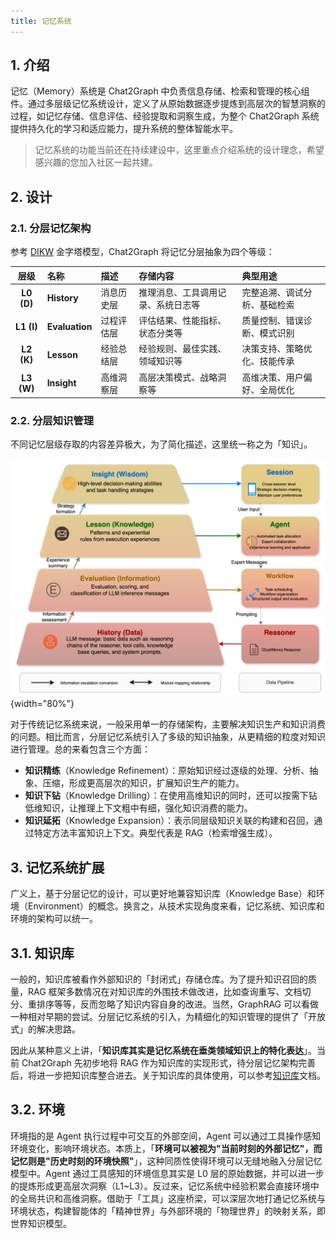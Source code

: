 ```yaml
---
title: 记忆系统
---
```


## 1. 介绍

记忆（Memory）系统是 Chat2Graph 中负责信息存储、检索和管理的核心组件。通过多层级记忆系统设计，定义了从原始数据逐步提炼到高层次的智慧洞察的过程，如记忆存储、信息评估、经验提取和洞察生成，为整个 Chat2Graph 系统提供持久化的学习和适应能力，提升系统的整体智能水平。

> 记忆系统的功能当前还在持续建设中，这里重点介绍系统的设计理念，希望感兴趣的您加入社区一起共建。



## 2. 设计

### 2.1. 分层记忆架构

参考 [DIKW](https://en.wikipedia.org/wiki/DIKW_pyramid) 金字塔模型，Chat2Graph 将记忆分层抽象为四个等级：

| 层级 | 名称 | 描述 | 存储内容 | 典型用途 |
|:----:|:-----|:-----|:---------|:---------|
| **L0 (D)** | **History** | 消息历史层 | 推理消息、工具调用记录、系统日志等 | 完整追溯、调试分析、基础检索 |
| **L1 (I)** | **Evaluation** | 过程评估层 | 评估结果、性能指标、状态分类等 | 质量控制、错误诊断、模式识别 |
| **L2 (K)** | **Lesson** | 经验总结层 | 经验规则、最佳实践、领域知识等 | 决策支持、策略优化、技能传承 |
| **L3 (W)** | **Insight** | 高维洞察层 | 高层决策模式、战略洞察等 | 高维决策、用户偏好、全局优化 |



### 2.2. 分层知识管理

不同记忆层级存取的内容差异极大，为了简化描述，这里统一称之为「知识」。

![memory-architecture](../../asset/image/memory-arch.png){width="80%"}

对于传统记忆系统来说，一般采用单一的存储架构，主要解决知识生产和知识消费的问题。相比而言，分层记忆系统引入了多级的知识抽象，从更精细的粒度对知识进行管理。总的来看包含三个方面：

* **知识精练**（Knowledge Refinement）：原始知识经过逐级的处理、分析、抽象、压缩，形成更高层次的知识，扩展知识生产的能力。
* **知识下钻**（Knowledge Drilling）：在使用高维知识的同时，还可以按需下钻低维知识，让推理上下文粗中有细，强化知识消费的能力。
* **知识延拓**（Knowledge Expansion）：表示同层级知识关联的构建和召回，通过特定方法丰富知识上下文。典型代表是 RAG（检索增强生成）。



## 3. 记忆系统扩展

广义上，基于分层记忆的设计，可以更好地兼容知识库（Knowledge Base）和环境（Environment）的概念。换言之，从技术实现角度来看，记忆系统、知识库和环境的架构可以统一。



## 3.1. 知识库

一般的，知识库被看作外部知识的「封闭式」存储仓库。为了提升知识召回的质量，RAG 框架多数情况在对知识库的外围技术做改进，比如查询重写、文档切分、重排序等等，反而忽略了知识内容自身的改进。当然，GraphRAG 可以看做一种相对早期的尝试。分层记忆系统的引入，为精细化的知识管理的提供了「开放式」的解决思路。

因此从某种意义上讲，「**知识库其实是记忆系统在垂类领域知识上的特化表达**」。当前 Chat2Graph 先初步地将 RAG 作为知识库的实现形式，待分层记忆架构完善后，将进一步把知识库整合进去。关于知识库的具体使用，可以参考[知识库](../cookbook/knowledgebase.md)文档。




## 3.2. 环境

环境指的是 Agent 执行过程中可交互的外部空间，Agent 可以通过工具操作感知环境变化，影响环境状态。本质上，「**环境可以被视为"当前时刻的外部记忆"，而记忆则是"历史时刻的环境快照"**」，这种同质性使得环境可以无缝地融入分层记忆模型中。Agent 通过工具感知的环境信息其实是 L0 层的原始数据，并可以进一步的提炼形成更高层次洞察（L1~L3）。反过来，记忆系统中经验积累会直接环境中的全局共识和高维洞察。借助于「工具」这座桥梁，可以深层次地打通记忆系统与环境状态，构建智能体的「精神世界」与外部环境的「物理世界」的映射关系，即世界知识模型。

